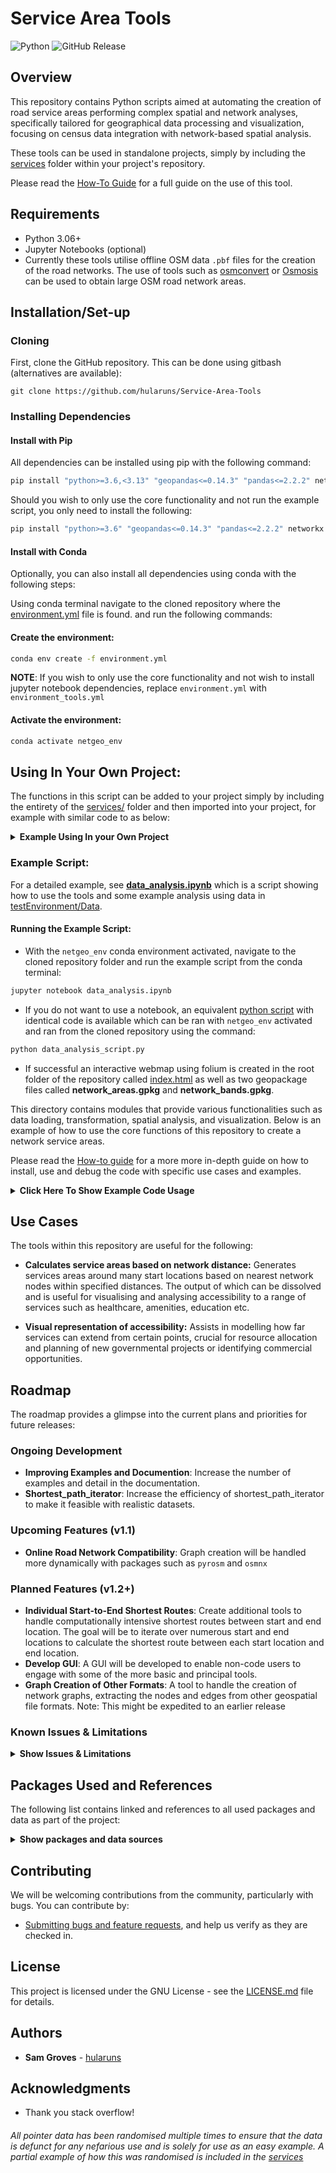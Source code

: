 # Service Area Tools
![Python](https://img.shields.io/badge/python-3.06+-blue.svg) 
![GitHub Release](https://img.shields.io/github/v/release/hularuns/Service-Area-Tools)

## Overview

This repository contains Python scripts aimed at automating the creation of road service areas 
 performing complex spatial and network analyses, specifically tailored for geographical data processing and visualization, focusing on census data integration with network-based spatial analysis.

These tools can be used in standalone projects, simply by including the [services](services/) folder within your project's repository.

Please read the [How-To Guide](Documentation/Service_Area_Tools_Guide) for a full guide on the use of this tool.

## Requirements
- Python 3.06+
- Jupyter Notebooks (optional)
- Currently these tools utilise offline OSM data  `.pbf` files for the creation of the road networks. The use of tools such as [osmconvert](https://wiki.openstreetmap.org/wiki/Osmconvert) or [Osmosis](https://wiki.openstreetmap.org/wiki/Osmosis) can be used to obtain large OSM road network areas.

## Installation/Set-up
### Cloning
First, clone the GitHub repository. This can be done using gitbash (alternatives are available):

```gitbash
git clone https://github.com/hularuns/Service-Area-Tools
```
### Installing Dependencies
#### Install with Pip

All dependencies can be installed using pip with the following command: 

 ```bash 
 pip install "python>=3.6,<3.13" "geopandas<=0.14.3" "pandas<=2.2.2" networkx ipykernel matplotlib pyrosm alphashape faker folium jupyter tqdm
 ```
 
 Should you wish to only use the core functionality and not run the example script, you only need to install the following:
 ```bash
 pip install "python>=3.6" "geopandas<=0.14.3" "pandas<=2.2.2" networkx matplotlib pyrosm alphashape faker tqdm
```
#### Install with Conda
Optionally, you can also install all dependencies using conda with the following steps:

Using conda terminal navigate to the cloned repository where the [environment.yml](environment.yml) file is found.  and run the following commands:

#### Create the environment: 
```bash
conda env create -f environment.yml
```
**NOTE**: If you wish to only use the core functionality and not wish to install jupyter notebook dependencies, replace `environment.yml` with `environment_tools.yml`


#### Activate the environment: 
``` bash 
conda activate netgeo_env
```


## Using In Your Own Project:

The functions in this script can be added to your project simply by including the entirety of the [services/](services/) folder and then imported into your project, for example with similar code to as below:

<details>
<summary><b>Example Using In your Own Project</b></summary>

```python
from services import nearest_note_and_name

services.network_bands.network_start_locations_nearest_node  =  nearest_node_and_name(graph = G, 
                                                                                      start_locations = start_locations_gdf, 
                                                                                      location_name = 'Static Library Name')
```
</details>                                                                                      

### Example Script:

For a detailed example, see [**data_analysis.ipynb**](data_analysis.ipynb) which is a script showing how to use the tools and some example analysis using data in [testEnvironment/Data](testEnvironment/Data). 
 


#### Running the Example Script:

- With the `netgeo_env` conda environment activated, navigate to the cloned repository folder and run the example script from the conda terminal: 
```bash
jupyter notebook data_analysis.ipynb
```
- If you do not want to use a notebook, an equivalent [python script](data_analysis_script.py) with identical code is available which can be ran with `netgeo_env` activated and ran from the cloned repository using the command: 
``` bash
python data_analysis_script.py
```
- If successful an interactive webmap using folium is created in the root folder of the repository called [index.html](index.html) as well as two geopackage files called **network_areas.gpkg** and **network_bands.gpkg**.

This directory contains modules that provide various functionalities such as data loading, transformation, spatial analysis, and visualization. Below is an example of how to use the core functions of this repository to create a network service areas.

Please read the [How-to guide](Documentation/Service_Area_Tools_Guide) for a more more in-depth guide on how to install, use and debug the code with specific use cases and examples.

<details>
<summary><b>Click Here To Show Example Code Usage</b></summary>
  
```python
import  services.network_bands  as  network_bands

# Load the network graph
# Ensure all data is in same CRS as pbf (likely EPSG:4326)
file_path = '/path/to/city.osm.pbf'

G, nodes, edges = network_bands.load_osm_network(file_path=file_path, network_type='driving', graph_type='networkx')


# Define start locations and distances for creating service areas
# Start locations are the location of each service, e.g. each library, hospital, supermarket.

#Example of GeoDataframe of start locations
print(start_locations_gdf)
| Static Library Name             |geometry                   |
|---------------------------------|---------------------------|
| Ardoyne Library                 | POINT (-5.97089 54.61635) |
| Ballyhackamore Library	         | POINT (-5.86641 54.59504) |
| Belfast Central Library	        | POINT (-5.93147 54.60270) |

# Obtain the nearest nodes on the Graph
start_locations_nearest_node  =  network_bands.nearest_node_and_name(
graph = G, 
start_locations = start_locations_gdf, 
location_name  =  'Static Library Name')

print(start_locations_nearest_node)
{'Ardoyne Library': {'nearest_node': 475085580}, 'Ballyhackamore Library': 
{'nearest_node': 73250694}, 'Belfast Central Library': {'nearest_node': 4513699587}}

# Generate service areas
## Define the distance bands in a list.
distances = [1000,2000,3000] # Distances in meters

## Create individual service area polygons for each start location and distance.
network_areas  =  network_bands.service_areas(nearest_node_dict = start_locations_nearest_node, 
                                              graph = G , #networkX graph
                                              search_distances = search_distances, 
                                              alpha_value=500, # Value for alpha shape
                                              weight  =  'length', # chooses shortest path based off length
                                              progress = True, # Prints ongoing progress
                                              save_output = True) #Saves output automatically to .gpkg
## Create tidy service area polygons by dissolving and differencing based on attributes.
network_service_areas  =  network_bands.service_bands(geodataframe=network_areas, #output of network_areas() or service areas gdf.
                                                      dissolve_cat = 'distance', # column to dissolve by
                                                      aggfunc = 'first', #geopandas aggregate arg
                                                      show_graph = True, #displays output
                                                      save_output = True) #Saves output automatically to .gpkg

# Do subsequent analysis. See data_analysis.ipynb for an example.
```
</details>

## Use Cases
The tools within this repository are useful for the following:
-  **Calculates service areas based on network distance:** Generates services areas around many start locations based on nearest network nodes within specified distances. The output of which can be dissolved and is useful for visualising and analysing accessibility to a range of services such as healthcare, amenities, education etc.

-  **Visual representation of accessibility:** Assists in modelling how far services can extend from certain points, crucial for resource allocation and planning of new governmental projects or identifying commercial opportunities.


## Roadmap

The roadmap provides a glimpse into the current plans and priorities for future releases:
### Ongoing Development
- **Improving Examples and Documention**: Increase the number of examples and detail in the documentation.
- **Shortest_path_iterator**: Increase the efficiency of shortest_path_iterator to make it feasible with realistic datasets.

### Upcoming Features (v1.1)

- **Online Road Network Compatibility**: Graph creation will be handled more dynamically with packages such as `pyrosm` and `osmnx`

### Planned Features (v1.2+)

- **Individual Start-to-End Shortest Routes**: Create additional tools to handle computationally intensive shortest routes between start and end location. The goal will be to iterate over numerous start and end locations to calculate the shortest route between each start location and end location.
- **Develop GUI**: A GUI will be developed to enable non-code users to engage with some of the more basic and principal tools.
- **Graph Creation of Other Formats**: A tool to handle the creation of network graphs, extracting the nodes and edges from other geospatial file formats. Note: This might be expedited to an earlier release


### Known Issues & Limitations

<details>
<summary><b>Show Issues & Limitations</b></summary>

- **Issue 1**: Currently only handles off-line .pbf files - due to be handled in v1.1 release
- **Issue 2**: Graph creation from other file formats not currently supported.
- **Issue 3**: Dissolved network service areas currently do not retain parent information - this should change soon.
- **Issue 4**: **Shortest_path_iterator()** is incredibly inefficient at calculating the nearest node and path finding, as such is not feasible currently to use and is **NOT** recommended to be used.

If you have any issues or are struggling to implement the tools, PLEASE READ THE [HOW-TO GUIDE](Documentation/Service_Area_Tools_Guide) before raising an issue or contacting myself.

</details>

## Packages Used and References
The following list contains linked and references to all used packages and data as part of the project:
<details>
<summary><b>Show packages and data sources</b></summary>

#### Packages:
- [Python >= 3.6](https://www.python.org/)
- [pyrosm](https://github.com/KuangJuiHsu/pyrosm)
- [osmnx](https://github.com/gboeing/osmnx)
- [geopandas <= 0.14.3](https://github.com/geopandas/geopandas)
- [pandas <= 2.2.2](https://github.com/pandas-dev/pandas)
- [networkx](https://github.com/networkx/networkx)
- [ipykernel](https://github.com/ipython/ipykernel)
- [matplotlib](https://github.com/matplotlib/matplotlib)
- [alphashape](https://github.com/Aluriak/alphashape)
- [faker](https://github.com/joke2k/faker)
- [folium](https://github.com/python-visualization/folium)
- [notebook](https://github.com/jupyter/notebook)
- [nb_conda](https://github.com/Anaconda-Platform/nb_conda)
- [jupyter_client](https://github.com/jupyter/jupyter_client)
- [jupyter_core](https://github.com/jupyter/jupyter_core)
- [tqdm](https://github.com/tqdm/tqdm)

#### Data:
- [NISRA Census (Northern Ireland) Statistics](https://www.nisra.gov.uk/statistics)
- [OpenStreetMap](https://www.openstreetmap.org/)

</details>

## Contributing

We will be welcoming contributions from the community, particularly with bugs. You can contribute by:

- [Submitting bugs and feature requests](https://github.com/hularuns/Service-Area-Tools/issues), and help us verify as they are checked in.

## License

This project is licensed under the GNU License - see the [LICENSE.md](LICENSE) file for details.

## Authors

- **Sam Groves** - [hularuns](https://github.com/hularuns)

## Acknowledgments

- Thank you stack overflow!

###### All pointer data has been randomised multiple times to ensure that the data is defunct for any nefarious use and is solely for use as an easy example. A partial example of how this was randomised is included in the [services](services/randomise_data/randomise_data.py)
